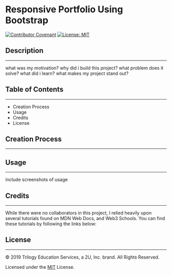 # Responsive Portfolio Using Bootstrap

[![Contributor Covenant](https://img.shields.io/badge/Contributor%20Covenant-v2.0%20adopted-ff69b4.svg)](code_of_conduct.md)
[![License: MIT](https://img.shields.io/badge/License-MIT-yellow.svg)](https://opensource.org/licenses/MIT)

## Description
---
what was my motivation?
why did i build this project?
what problem does it solve?
what did i learn?
what makes my project stand out?


## Table of Contents
---
* Creation Process
* Usage
* Credits
* License

## Creation Process
---

## Usage
---
include screenshots of usage

## Credits
---
While there were no collaborators in this project, I relied heavily upon several tutorials found on MDN Web Docs, and Web3 Schools. You can find these tutorials by following the links below:

## License
---
© 2019 Trilogy Education Services, a 2U, Inc. brand. All Rights Reserved.

Licensed under the [MIT](https://github.com/microsoft/vscode/blob/master/LICENSE.txt) License.




